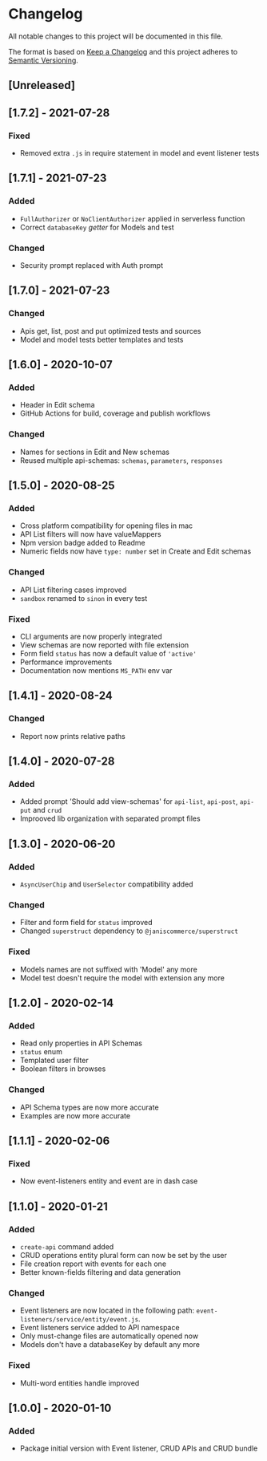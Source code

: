 # Changelog

All notable changes to this project will be documented in this file.

The format is based on [Keep a Changelog](http://keepachangelog.com/en/1.0.0/)
and this project adheres to [Semantic Versioning](http://semver.org/spec/v2.0.0.html).

## [Unreleased]

## [1.7.2] - 2021-07-28
### Fixed
- Removed extra `.js` in require statement in model and event listener tests

## [1.7.1] - 2021-07-23
### Added
- `FullAuthorizer` or `NoClientAuthorizer` applied in serverless function
- Correct `databaseKey` _getter_ for Models and test

### Changed
- Security prompt replaced with Auth prompt

## [1.7.0] - 2021-07-23
### Changed
- Apis get, list, post and put optimized tests and sources
- Model and model tests better templates and tests

## [1.6.0] - 2020-10-07
### Added
- Header in Edit schema
- GitHub Actions for build, coverage and publish workflows

### Changed
- Names for sections in Edit and New schemas
- Reused multiple api-schemas: `schemas`, `parameters`, `responses`

## [1.5.0] - 2020-08-25
### Added
- Cross platform compatibility for opening files in mac
- API List filters will now have valueMappers
- Npm version badge added to Readme
- Numeric fields now have `type: number` set in Create and Edit schemas

### Changed
- API List filtering cases improved
- `sandbox` renamed to `sinon` in every test

### Fixed
- CLI arguments are now properly integrated
- View schemas are now reported with file extension
- Form field `status` has now a default value of `'active'`
- Performance improvements
- Documentation now mentions `MS_PATH` env var

## [1.4.1] - 2020-08-24
### Changed
- Report now prints relative paths

## [1.4.0] - 2020-07-28
### Added
- Added prompt 'Should add view-schemas' for `api-list`, `api-post`, `api-put` and `crud`
- Improoved lib organization with separated prompt files

## [1.3.0] - 2020-06-20
### Added
- `AsyncUserChip` and `UserSelector` compatibility added

### Changed
- Filter and form field for `status` improved
- Changed `superstruct` dependency to `@janiscommerce/superstruct`

### Fixed
- Models names are not suffixed with 'Model' any more
- Model test doesn't require the model with extension any more

## [1.2.0] - 2020-02-14
### Added
- Read only properties in API Schemas
- `status` enum
- Templated user filter
- Boolean filters in browses

### Changed
- API Schema types are now more accurate
- Examples are now more accurate

## [1.1.1] - 2020-02-06
### Fixed
- Now event-listeners entity and event are in dash case

## [1.1.0] - 2020-01-21
### Added
- `create-api` command added
- CRUD operations entity plural form can now be set by the user
- File creation report with events for each one
- Better known-fields filtering and data generation

### Changed
- Event listeners are now located in the following path: `event-listeners/service/entity/event.js`.
- Event listeners service added to API namespace
- Only must-change files are automatically opened now
- Models don't have a databaseKey by default any more

### Fixed
- Multi-word entities handle improved

## [1.0.0] - 2020-01-10
### Added
- Package initial version with Event listener, CRUD APIs and CRUD bundle
